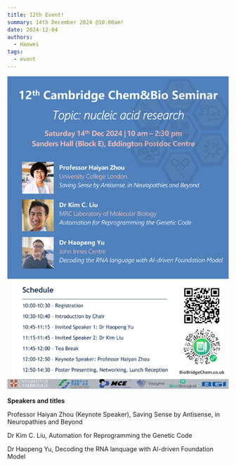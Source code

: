 ```yaml
---
title: 12th Event!
summary: 14th December 2024 @10:00am!
date: 2024-12-04
authors:
  - Haowei
tags:
  - event
---
```


![poster](202412.png)

**Speakers and titles**

Professor Haiyan Zhou (Keynote Speaker), Saving Sense by Antisense, in Neuropathies and Beyond

Dr Kim C. Liu, Automation for Reprogramming the Genetic Code

Dr Haopeng Yu, Decoding the RNA lanquage with Al-driven Foundation Model
